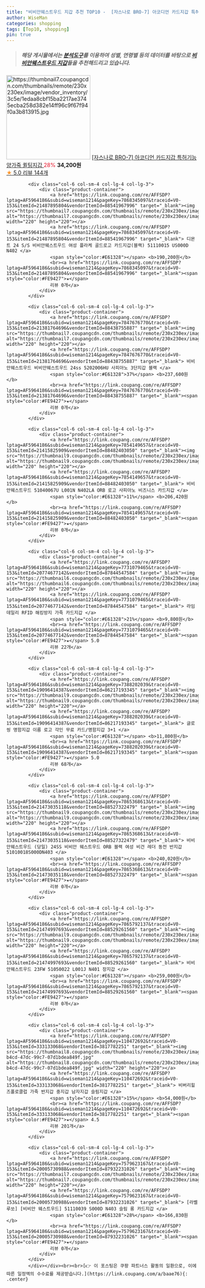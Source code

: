 ```yaml
---
title: "비비안웨스트우드 지갑 추천 TOP10 -  [자스나로 BRO-7] 아코디언 카드지갑 특허기능 양가죽 퀼팅지갑 "
author: WiseMan
categories: shopping
tags: [Top10, shopping]
pin: true
---
```


> ##### 해당 게시물에서는 [**분석도구**](https://itemscout.io/)를 이용하여 **성별**, **연령별** 등의 데이터를 바탕으로 [**비비안웨스트우드 지갑**](https://link.coupang.com/a/baae76)들을 추천해드리고 있습니다.
<div class="container"><div class="row">
            <div class="col-6 col-sm-4 col-lg-4 col-lg-3">
                <div class="product-container">
                    <a href="https://link.coupang.com/re/AFFSDP?lptag=AF5964186&subid=wiseman1214&pageKey=7449936306&traceid=V0-153&itemId=19392294819&vendorItemId=87185828375" target="_blank"><img src="https://thumbnail7.coupangcdn.com/thumbnails/remote/230x230ex/image/vendor_inventory/3c5e/1edaa8cbf15ba2217ae3745ecba258d382e14ff96c9f67f94f0a3b813915.jpg" alt="https://thumbnail7.coupangcdn.com/thumbnails/remote/230x230ex/image/vendor_inventory/3c5e/1edaa8cbf15ba2217ae3745ecba258d382e14ff96c9f67f94f0a3b813915.jpg" width="220" height="220"></a>
                    <a href="https://link.coupang.com/re/AFFSDP?lptag=AF5964186&subid=wiseman1214&pageKey=7449936306&traceid=V0-153&itemId=19392294819&vendorItemId=87185828375" target="_blank"> [자스나로 BRO-7] 아코디언 카드지갑 특허기능 양가죽 퀼팅지갑 </a>
                    <span style="color:#E61328">28%</span> <b>34,200원</b>
                    <br><a href="https://link.coupang.com/re/AFFSDP?lptag=AF5964186&subid=wiseman1214&pageKey=7449936306&traceid=V0-153&itemId=19392294819&vendorItemId=87185828375" target="_blank"><span style="color:#FE9427">★</span> 5.0
                    리뷰 144개</a>
                </div>
            </div>
            
            <div class="col-6 col-sm-4 col-lg-4 col-lg-3">
                <div class="product-container">
                    <a href="https://link.coupang.com/re/AFFSDP?lptag=AF5964186&subid=wiseman1214&pageKey=7868345097&traceid=V0-153&itemId=21487895804&vendorItemId=88541967996" target="_blank"><img src="https://thumbnail7.coupangcdn.com/thumbnails/remote/230x230ex/image/vendor_inventory/6bd7/25fffe12054790539b3d9319e24e56a3349e7b0396fb421bd8736c39625a.jpg" alt="https://thumbnail7.coupangcdn.com/thumbnails/remote/230x230ex/image/vendor_inventory/6bd7/25fffe12054790539b3d9319e24e56a3349e7b0396fb421bd8736c39625a.jpg" width="220" height="220"></a>
                    <a href="https://link.coupang.com/re/AFFSDP?lptag=AF5964186&subid=wiseman1214&pageKey=7868345097&traceid=V0-153&itemId=21487895804&vendorItemId=88541967996" target="_blank"> 디몬트 24 S/S 비비안웨스트우드 여성 플라케 골드로고 카드지갑(블랙) 51110015 US000D N402 </a>
                    <span style="color:#E61328"></span> <b>190,200원</b>
                    <br><a href="https://link.coupang.com/re/AFFSDP?lptag=AF5964186&subid=wiseman1214&pageKey=7868345097&traceid=V0-153&itemId=21487895804&vendorItemId=88541967996" target="_blank"><span style="color:#FE9427">★</span> 
                    리뷰 0개</a>
                </div>
            </div>
            
            <div class="col-6 col-sm-4 col-lg-4 col-lg-3">
                <div class="product-container">
                    <a href="https://link.coupang.com/re/AFFSDP?lptag=AF5964186&subid=wiseman1214&pageKey=7847676770&traceid=V0-153&itemId=21381764696&vendorItemId=88438755887" target="_blank"><img src="https://thumbnail7.coupangcdn.com/thumbnails/remote/230x230ex/image/vendor_inventory/2c78/2815767cafdafd6becd6cdafa55c0f105b57e791777b571976cd784dbe03.jpg" alt="https://thumbnail7.coupangcdn.com/thumbnails/remote/230x230ex/image/vendor_inventory/2c78/2815767cafdafd6becd6cdafa55c0f105b57e791777b571976cd784dbe03.jpg" width="220" height="220"></a>
                    <a href="https://link.coupang.com/re/AFFSDP?lptag=AF5964186&subid=wiseman1214&pageKey=7847676770&traceid=V0-153&itemId=21381764696&vendorItemId=88438755887" target="_blank"> 비비안웨스트우드 비비안웨스트우드 24ss 5202006HU 사피아노 3단지갑 블랙 </a>
                    <span style="color:#E61328">37%</span> <b>237,600원</b>
                    <br><a href="https://link.coupang.com/re/AFFSDP?lptag=AF5964186&subid=wiseman1214&pageKey=7847676770&traceid=V0-153&itemId=21381764696&vendorItemId=88438755887" target="_blank"><span style="color:#FE9427">★</span> 
                    리뷰 0개</a>
                </div>
            </div>
            
            <div class="col-6 col-sm-4 col-lg-4 col-lg-3">
                <div class="product-container">
                    <a href="https://link.coupang.com/re/AFFSDP?lptag=AF5964186&subid=wiseman1214&pageKey=7854149657&traceid=V0-153&itemId=21415825909&vendorItemId=88482403050" target="_blank"><img src="https://thumbnail9.coupangcdn.com/thumbnails/remote/230x230ex/image/vendor_inventory/1c52/21447b1f5e6de144b5b9a183b2d5dedf7d6341da3405ff8934e8f65361e5.jpg" alt="https://thumbnail9.coupangcdn.com/thumbnails/remote/230x230ex/image/vendor_inventory/1c52/21447b1f5e6de144b5b9a183b2d5dedf7d6341da3405ff8934e8f65361e5.jpg" width="220" height="220"></a>
                    <a href="https://link.coupang.com/re/AFFSDP?lptag=AF5964186&subid=wiseman1214&pageKey=7854149657&traceid=V0-153&itemId=21415825909&vendorItemId=88482403050" target="_blank"> 비비안웨스트우드 51040067U L001N N402LA ORB 로고 사피아노 비즈니스 카드지갑 </a>
                    <span style="color:#E61328">11%</span> <b>206,420원</b>
                    <br><a href="https://link.coupang.com/re/AFFSDP?lptag=AF5964186&subid=wiseman1214&pageKey=7854149657&traceid=V0-153&itemId=21415825909&vendorItemId=88482403050" target="_blank"><span style="color:#FE9427">★</span> 
                    리뷰 0개</a>
                </div>
            </div>
            
            <div class="col-6 col-sm-4 col-lg-4 col-lg-3">
                <div class="product-container">
                    <a href="https://link.coupang.com/re/AFFSDP?lptag=AF5964186&subid=wiseman1214&pageKey=7731079465&traceid=V0-153&itemId=20774677142&vendorItemId=87844547584" target="_blank"><img src="https://thumbnail6.coupangcdn.com/thumbnails/remote/230x230ex/image/vendor_inventory/f2da/d51aea7067e6c9e891bda22cc712ccbe28e5f3e41128ebfb17a0b347c42c.jpg" alt="https://thumbnail6.coupangcdn.com/thumbnails/remote/230x230ex/image/vendor_inventory/f2da/d51aea7067e6c9e891bda22cc712ccbe28e5f3e41128ebfb17a0b347c42c.jpg" width="220" height="220"></a>
                    <a href="https://link.coupang.com/re/AFFSDP?lptag=AF5964186&subid=wiseman1214&pageKey=7731079465&traceid=V0-153&itemId=20774677142&vendorItemId=87844547584" target="_blank"> 라임데일리 RFID 해킹방지 가죽 카드지갑 </a>
                    <span style="color:#E61328">21%</span> <b>9,800원</b>
                    <br><a href="https://link.coupang.com/re/AFFSDP?lptag=AF5964186&subid=wiseman1214&pageKey=7731079465&traceid=V0-153&itemId=20774677142&vendorItemId=87844547584" target="_blank"><span style="color:#FE9427">★</span> 5.0
                    리뷰 22개</a>
                </div>
            </div>
            
            <div class="col-6 col-sm-4 col-lg-4 col-lg-3">
                <div class="product-container">
                    <a href="https://link.coupang.com/re/AFFSDP?lptag=AF5964186&subid=wiseman1214&pageKey=7388202039&traceid=V0-153&itemId=19096414387&vendorItemId=86217193345" target="_blank"><img src="https://thumbnail9.coupangcdn.com/thumbnails/remote/230x230ex/image/vendor_inventory/1843/09b855786563605d10352790313d19cf462d4c63609c1b48ad22793f669d.jpg" alt="https://thumbnail9.coupangcdn.com/thumbnails/remote/230x230ex/image/vendor_inventory/1843/09b855786563605d10352790313d19cf462d4c63609c1b48ad22793f669d.jpg" width="220" height="220"></a>
                    <a href="https://link.coupang.com/re/AFFSDP?lptag=AF5964186&subid=wiseman1214&pageKey=7388202039&traceid=V0-153&itemId=19096414387&vendorItemId=86217193345" target="_blank"> 글로씽 명함지갑 이름 로고 각인 무료 카드/명함지갑 3+1 </a>
                    <span style="color:#E61328"></span> <b>11,800원</b>
                    <br><a href="https://link.coupang.com/re/AFFSDP?lptag=AF5964186&subid=wiseman1214&pageKey=7388202039&traceid=V0-153&itemId=19096414387&vendorItemId=86217193345" target="_blank"><span style="color:#FE9427">★</span> 5.0
                    리뷰 68개</a>
                </div>
            </div>
            
            <div class="col-6 col-sm-4 col-lg-4 col-lg-3">
                <div class="product-container">
                    <a href="https://link.coupang.com/re/AFFSDP?lptag=AF5964186&subid=wiseman1214&pageKey=7865368613&traceid=V0-153&itemId=21473035118&vendorItemId=88527322479" target="_blank"><img src="https://thumbnail9.coupangcdn.com/thumbnails/remote/230x230ex/image/vendor_inventory/cdcd/826651417face22a06f34730705b104108e118cc1cc654e1855582383407.jpg" alt="https://thumbnail9.coupangcdn.com/thumbnails/remote/230x230ex/image/vendor_inventory/cdcd/826651417face22a06f34730705b104108e118cc1cc654e1855582383407.jpg" width="220" height="220"></a>
                    <a href="https://link.coupang.com/re/AFFSDP?lptag=AF5964186&subid=wiseman1214&pageKey=7865368613&traceid=V0-153&itemId=21473035118&vendorItemId=88527322479" target="_blank"> 비비안웨스트우드 (당일) 24SS 비비안 웨스트우드 ORB 블랙 여성 비건 레더 동전 반지갑 51010018S000DN403 </a>
                    <span style="color:#E61328"></span> <b>240,020원</b>
                    <br><a href="https://link.coupang.com/re/AFFSDP?lptag=AF5964186&subid=wiseman1214&pageKey=7865368613&traceid=V0-153&itemId=21473035118&vendorItemId=88527322479" target="_blank"><span style="color:#FE9427">★</span> 
                    리뷰 0개</a>
                </div>
            </div>
            
            <div class="col-6 col-sm-4 col-lg-4 col-lg-3">
                <div class="product-container">
                    <a href="https://link.coupang.com/re/AFFSDP?lptag=AF5964186&subid=wiseman1214&pageKey=7865792137&traceid=V0-153&itemId=21474997693&vendorItemId=88529261560" target="_blank"><img src="https://thumbnail9.coupangcdn.com/thumbnails/remote/230x230ex/image/vendor_inventory/c9f3/6851455ee200bc6044afc8c141e1d4bcf2bdfaa2dc8e9a2cbf8b84032015.jpg" alt="https://thumbnail9.coupangcdn.com/thumbnails/remote/230x230ex/image/vendor_inventory/c9f3/6851455ee200bc6044afc8c141e1d4bcf2bdfaa2dc8e9a2cbf8b84032015.jpg" width="220" height="220"></a>
                    <a href="https://link.coupang.com/re/AFFSDP?lptag=AF5964186&subid=wiseman1214&pageKey=7865792137&traceid=V0-153&itemId=21474997693&vendorItemId=88529261560" target="_blank"> 비비안웨스트우드 23FW 51050022 L001J N401 장지갑 </a>
                    <span style="color:#E61328"></span> <b>259,000원</b>
                    <br><a href="https://link.coupang.com/re/AFFSDP?lptag=AF5964186&subid=wiseman1214&pageKey=7865792137&traceid=V0-153&itemId=21474997693&vendorItemId=88529261560" target="_blank"><span style="color:#FE9427">★</span> 
                    리뷰 0개</a>
                </div>
            </div>
            
            <div class="col-6 col-sm-4 col-lg-4 col-lg-3">
                <div class="product-container">
                    <a href="https://link.coupang.com/re/AFFSDP?lptag=AF5964186&subid=wiseman1214&pageKey=110472692&traceid=V0-153&itemId=333133068&vendorItemId=3817782251" target="_blank"><img src="https://thumbnail8.coupangcdn.com/thumbnails/remote/230x230ex/image/vendor_inventory/images/2018/07/18/11/6/8fe4551f-b4cd-47dc-99c7-07d1bdea849f.jpg" alt="https://thumbnail8.coupangcdn.com/thumbnails/remote/230x230ex/image/vendor_inventory/images/2018/07/18/11/6/8fe4551f-b4cd-47dc-99c7-07d1bdea849f.jpg" width="220" height="220"></a>
                    <a href="https://link.coupang.com/re/AFFSDP?lptag=AF5964186&subid=wiseman1214&pageKey=110472692&traceid=V0-153&itemId=333133068&vendorItemId=3817782251" target="_blank"> 비버리힐즈폴로클럽 가죽 반지갑 중지갑 남자지갑 슬림지갑 </a>
                    <span style="color:#E61328">15%</span> <b>54,000원</b>
                    <br><a href="https://link.coupang.com/re/AFFSDP?lptag=AF5964186&subid=wiseman1214&pageKey=110472692&traceid=V0-153&itemId=333133068&vendorItemId=3817782251" target="_blank"><span style="color:#FE9427">★</span> 4.5
                    리뷰 201개</a>
                </div>
            </div>
            
            <div class="col-6 col-sm-4 col-lg-4 col-lg-3">
                <div class="product-container">
                    <a href="https://link.coupang.com/re/AFFSDP?lptag=AF5964186&subid=wiseman1214&pageKey=7579623167&traceid=V0-153&itemId=20005730988&vendorItemId=87932231026" target="_blank"><img src="https://thumbnail7.coupangcdn.com/thumbnails/remote/230x230ex/image/vendor_inventory/67e8/6a1ac2a14392e6c81c4c8d3e056c4bc3f5ca61a1af89cf2ab15d2586c9d4.jpg" alt="https://thumbnail7.coupangcdn.com/thumbnails/remote/230x230ex/image/vendor_inventory/67e8/6a1ac2a14392e6c81c4c8d3e056c4bc3f5ca61a1af89cf2ab15d2586c9d4.jpg" width="220" height="220"></a>
                    <a href="https://link.coupang.com/re/AFFSDP?lptag=AF5964186&subid=wiseman1214&pageKey=7579623167&traceid=V0-153&itemId=20005730988&vendorItemId=87932231026" target="_blank"> [라벨루쏘] [비비안 웨스트우드] 51110039 S000D N403 슬림 롱 카드지갑 </a>
                    <span style="color:#E61328">28%</span> <b>166,830원</b>
                    <br><a href="https://link.coupang.com/re/AFFSDP?lptag=AF5964186&subid=wiseman1214&pageKey=7579623167&traceid=V0-153&itemId=20005730988&vendorItemId=87932231026" target="_blank"><span style="color:#FE9427">★</span> 
                    리뷰 0개</a>
                </div>
            </div>
            </div></div><br><br>[👉 이 포스팅은 쿠팡 파트너스 활동의 일환으로, 이에 따른 일정액의 수수료를 제공받습니다.](https://link.coupang.com/a/baae76){: .center}